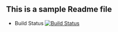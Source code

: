 ## This is a sample Readme file

* Build Status
[![Build Status](http://18.209.12.233:8080/buildStatus/icon?job=Voting+App%2Fworker-build)](http://18.209.12.233:8080/job/Voting%20App/job/worker-build/)
